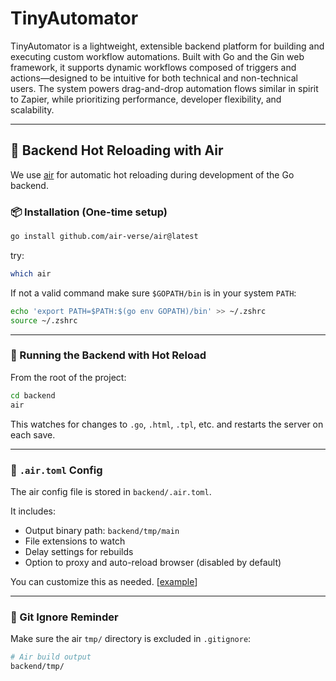 # TinyAutomator

TinyAutomator is a lightweight, extensible backend platform for building and executing custom workflow automations. Built with Go and the Gin web framework, it supports dynamic workflows composed of triggers and actions—designed to be intuitive for both technical and non-technical users. The system powers drag-and-drop automation flows similar in spirit to Zapier, while prioritizing performance, developer flexibility, and scalability.

---

## 🔁 Backend Hot Reloading with Air

We use [air](https://github.com/air-verse/air) for automatic hot reloading during development of the Go backend.

### 📦 Installation (One-time setup)

```bash
go install github.com/air-verse/air@latest
```

try:

```bash
which air
```

If not a valid command make sure `$GOPATH/bin` is in your system `PATH`:

```bash
echo 'export PATH=$PATH:$(go env GOPATH)/bin' >> ~/.zshrc
source ~/.zshrc
```

---

### 🧪 Running the Backend with Hot Reload

From the root of the project:

```bash
cd backend
air
```

This watches for changes to `.go`, `.html`, `.tpl`, etc. and restarts the server on each save.

---

### 🧰 `.air.toml` Config

The air config file is stored in `backend/.air.toml`.

It includes:

- Output binary path: `backend/tmp/main`
- File extensions to watch
- Delay settings for rebuilds
- Option to proxy and auto-reload browser (disabled by default)

You can customize this as needed. [[example](https://github.com/air-verse/air/blob/master/air_example.toml)]

---

### 📂 Git Ignore Reminder

Make sure the air `tmp/` directory is excluded in `.gitignore`:

```bash
# Air build output
backend/tmp/
```
